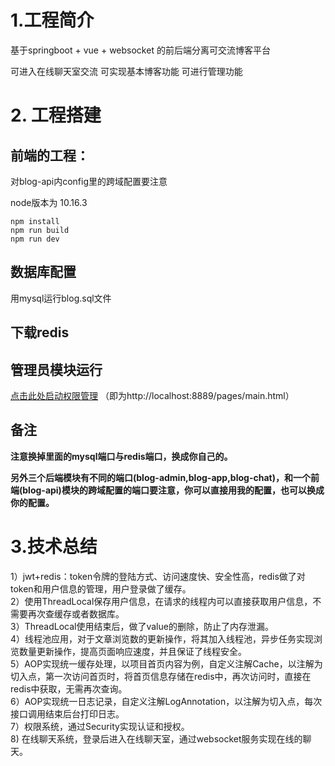 # 1.工程简介 
基于springboot + vue + websocket 的前后端分离可交流博客平台

可进入在线聊天室交流
可实现基本博客功能
可进行管理功能

# 2. 工程搭建
## 前端的工程：
对blog-api内config里的跨域配置要注意

node版本为 10.16.3

```
npm install
npm run build
npm run dev
```

## 数据库配置
用mysql运行blog.sql文件

## 下载redis

## 管理员模块运行

[点击此处启动权限管理](http://localhost:8889/pages/main.html) （即为http://localhost:8889/pages/main.html）

## 备注

**注意换掉里面的mysql端口与redis端口，换成你自己的。**

**另外三个后端模块有不同的端口(blog-admin,blog-app,blog-chat)，和一个前端(blog-api)模块的跨域配置的端口要注意，你可以直接用我的配置，也可以换成你的配置。**

# 3.技术总结
1）jwt+redis：token令牌的登陆方式、访问速度快、安全性高，redis做了对token和用户信息的管理，用户登录做了缓存。<br>
2）使用ThreadLocal保存用户信息，在请求的线程内可以直接获取用户信息，不需要再次查缓存或者数据库。<br>
3）ThreadLocal使用结束后，做了value的删除，防止了内存泄漏。<br>
4）线程池应用，对于文章浏览数的更新操作，将其加入线程池，异步任务实现浏览数量更新操作，提高页面响应速度，并且保证了线程安全。<br>
5）AOP实现统一缓存处理，以项目首页内容为例，自定义注解Cache，以注解为切入点，第一次访问首页时，将首页信息存储在redis中，再次访问时，直接在redis中获取，无需再次查询。<br>
6）AOP实现统一日志记录，自定义注解LogAnnotation，以注解为切入点，每次接口调用结束后台打印日志。<br>
7）权限系统，通过Security实现认证和授权。<br>
8) 在线聊天系统，登录后进入在线聊天室，通过websocket服务实现在线的聊天。<br>
